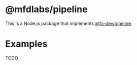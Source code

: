 # @mfdlabs/pipeline
This is a Node.js package that implements [@fx-dev/pipeline](https://github.vmminfra.dev/fx-dev/pipeline).

# Examples

TODO